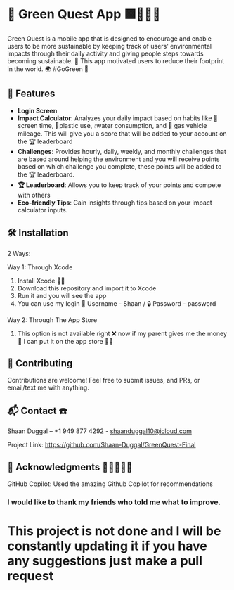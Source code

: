 # 🌱 Green Quest App 🟩🕵️‍♂️📲

Green Quest is a mobile app that is designed to encourage and enable users to be more sustainable by keeping track of users' environmental impacts through their daily activity and giving people steps towards becoming sustainable. 🌱 This app motivated users to reduce their footprint in the world. 🌍 #GoGreen 💚

## 🚀 Features

- **Login Screen**
- **Impact Calculator**: Analyzes your daily impact based on habits like 📱 screen time, 🥤plastic use, 💧water consumption, and 🚗 gas vehicle mileage. This will give you a score that will be added to your account on the 🏆 leaderboard
- **Challenges**: Provides hourly, daily, weekly, and monthly challenges that are based around helping the environment and you will receive points based on which challenge you complete, these points will be added to the 🏆 leaderboard.
- **🏆 Leaderboard**: Allows you to keep track of your points and compete with others
- **Eco-friendly Tips**: Gain insights through tips based on your impact calculator inputs.

## 🛠 Installation

2 Ways:

Way 1: Through Xcode
1. Install Xcode 👨‍💻
2. Download this repository and import it to Xcode
3. Run it and you will see the app
4. You can use my login 👤 Username - Shaan / 🔒 Password - password

Way 2: Through The App Store 
1. This option is not available right ❌ now if my parent gives me the money 💸 I can put it on the app store 💁‍♂️


## 🤝 Contributing

Contributions are welcome! Feel free to submit issues, and PRs, or email/text me with anything.

## 📬 Contact ☎️

Shaan Duggal – +1 949 877 4292 - shaanduggal10@icloud.com

Project Link: https://github.com/Shaan-Duggal/GreenQuest-Final

## 🌟 Acknowledgments 🤝🩷🫱🏽🫶

GitHub Copilot: Used the amazing Github Copilot for recommendations
### I would like to thank my friends who told me what to improve. 

# This project is not done and I will be constantly updating it if you have any suggestions just make a pull request    
